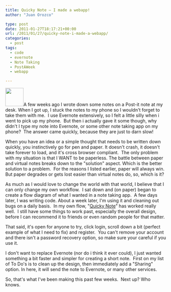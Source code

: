 ```yaml
---
title: Quicky Note – I made a webapp!
author: "Juan Orozco" 

type: post
date: 2011-01-27T18:17:21+00:00
url: /2011/01/27/quicky-note-i-made-a-webapp/
categories:
  - post
tags:
  - code
  - evernote
  - Note Taking
  - PostAWeek
  - webapp

---
```

[<img class="alignleft" src="https://i1.wp.com/flitterize.com/quickynote/iphone-icon.png?resize=57%2C57" alt="" width="57" height="57" data-recalc-dims="1" />][1]A few weeks ago I wrote down some notes on a Post-it note at my desk. When I got up, I stuck the notes to my phone so I wouldn't forget to take them with me.  I use Evernote extensively, so I felt a little silly when i went to pick up my phone.  But then i actually gave it some though, why didn't I type my note into Evernote, or some other note taking app on my phone?  The answer came quickly, because they are just to darn slow!

When you have an idea or a simple thought that needs to be written down quickly, you instinctively go for pen and paper. It doesn't crash, it doesn't take forever to load, and it's cross browser compliant.  The only problem with my situation is that I WANT to be paperless. The battle between paper and virtual notes breaks down to the "solution" aspect. Which is the better solution to a problem.  For the reasons I listed earlier, paper will always win. But paper degrades or gets lost easier than virtual notes do, so, which is it?

As much as I would love to change the world with that world, I believe that I can only change my own workflow.  I sat down and (on paper) began to create a flow diagram of what I wanted in a note taking app.  A few days later, I was writing code. About a week later, I'm using it and cleaning out bugs on a daily basis.  In my own flow, "[Quicky Note][1]" has worked really well.  I still have some things to work past, especially the overall design, before I can recommend it to friends or even random people for that matter.

That said, it's open for anyone to try, click login, scroll down a bit (perfect example of what I need to fix) and register.  You can't remove your account and there isn't a password recovery option, so make sure your careful if you use it.

I don't want to replace Evernote (nor do i think it ever could), I just wanted something a bit faster and simpler for creating a short note.  First on my list of To Do's is to clean up the design, then immediately add a "Sharing" option. In here, it will send the note to Evernote, or many other services.

So, that's what I've been making this past few weeks.  Next up? Who knows.

 [1]: http://flitterize.com/quickynote/